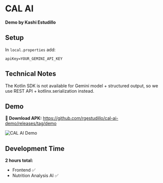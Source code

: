 # CAL AI

**Demo by Kashi Estudillo**

## Setup

In `local.properties` add:

```
apiKey=YOUR_GEMINI_API_KEY
```

## Technical Notes

The Kotlin SDK is not available for Gemini model + structured output, so we use REST API + kotlinx.serialization instead.

## Demo

**📱 Download APK:** https://github.com/rgestudillo/cal-ai-demo/releases/tag/demo

![CAL AI Demo](demo.gif)

## Development Time

**2 hours total:**
* Frontend ✅
* Nutrition Analysis AI ✅
